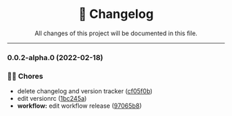 <div align="center"><h1>📝 Changelog</h1><p>All changes of this project will be documented in this file.</p></div>

---

### 0.0.2-alpha.0 (2022-02-18)


### 👨‍💻 Chores

* delete changelog and version tracker ([cf05f0b](https://github.com/rudemex/test-nestjs-starter/commit/cf05f0b46ba044dd45d95f3e2643cef3b4e6aa4f))
* edit versionrc ([1bc245a](https://github.com/rudemex/test-nestjs-starter/commit/1bc245a64f6ced7b68f73409aeaa58f08ac4f572))
* **workflow:** edit workflow release ([97065b8](https://github.com/rudemex/test-nestjs-starter/commit/97065b823c258e4fb13979bd4701a543c2b3d794))
